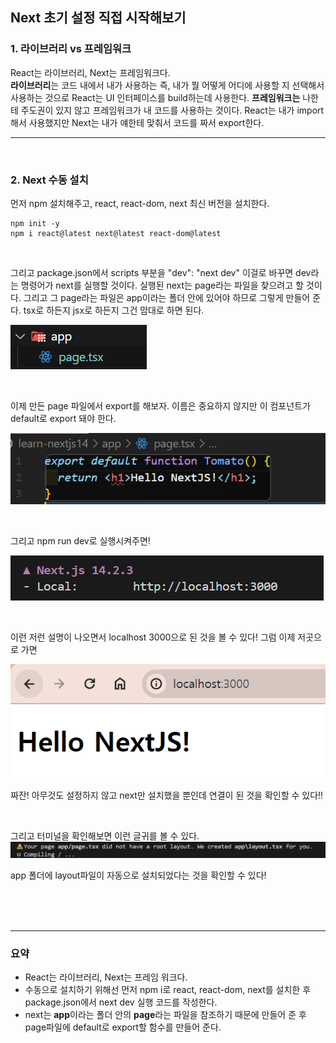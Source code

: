 ## Next 초기 설정 직접 시작해보기

### 1. 라이브러리 vs 프레임워크

React는 라이브러리, Next는 프레임워크다. <br>
**라이브러리**는 코드 내에서 내가 사용하는 즉, 내가 뭘 어떻게 어디에 사용할 지 선택해서 사용하는 것으로 React는 UI 인터페이스를 build하는데 사용한다. **프레임워크는** 나한테 주도권이 있지 않고 프레임워크가 내 코드를 사용하는 것이다. React는 내가 import해서 사용했지만 Next는 내가 얘한테 맞춰서 코드를 짜서 export한다.

---

<br>

### 2. Next 수동 설치

먼저 npm 설치해주고, react, react-dom, next 최신 버전을 설치한다.

```
npm init -y
npm i react@latest next@latest react-dom@latest
```

<br>

그리고 package.json에서 scripts 부분을 "dev": "next dev" 이걸로 바꾸면 dev라는 명령어가 next를 실행할 것이다. 실행된 next는 page라는 파일을 찾으려고 할 것이다. 그리고 그 page라는 파일은 app이라는 폴더 안에 있어야 하므로 그렇게 만들어 준다. tsx로 하든지 jsx로 하든지 그건 맘대로 하면 된다.

![폴더구조](../Image/폴더구조.png)

<br>

이제 만든 page 파일에서 export를 해보자. 이름은 중요하지 않지만 이 컴포넌트가 default로 export 돼야 한다.

![export](../Image/export.png)

<br>

그리고 npm run dev로 실행시켜주면!

![터미널](../Image/터미널2.png)

<br>

이런 저런 설명이 나오면서 localhost 3000으로 된 것을 볼 수 있다!
그럼 이제 저곳으로 가면

![실행후](../Image/hello.png)

짜잔! 아무것도 설정하지 않고 next만 설치했을 뿐인데 연결이 된 것을 확인할 수 있다!!

<br>

그리고 터미널을 확인해보면 이런 글귀를 볼 수 있다.
![터미널](../Image/터미널.png)

app 폴더에 layout파일이 자동으로 설치되었다는 것을 확인할 수 있다!

<br>
<br>
<br>

---

### 요약

- React는 라이브러리, Next는 프레임 워크다.
- 수동으로 설치하기 위해선 먼저 npm i로 react, react-dom, next를 설치한 후 package.json에서 next dev 실행 코드를 작성한다.
- next는 **app**이라는 폴더 안의 **page**라는 파일을 참조하기 때문에 만들어 준 후 page파일에 default로 export할 함수를 만들어 준다.
